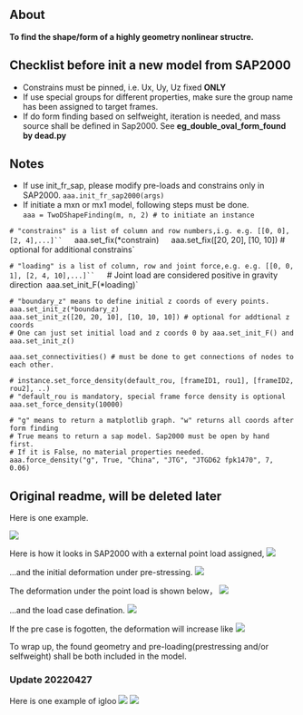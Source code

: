 ## About


**To find the shape/form of a highly geometry nonlinear structre.**

## Checklist before init a new model from SAP2000
- Constrains must be pinned, i.e. Ux, Uy, Uz fixed **ONLY**
- If use special groups for different properties, make sure the group name has been assigned to target frames.
- If do form finding based on selfweight, iteration is needed, and mass source shall be defined in Sap2000. See **eg_double_oval_form_found by dead.py**

## Notes
- If use init_fr_sap, please modify pre-loads and constrains only in SAP2000.
`aaa.init_fr_sap2000(args)`  
- If initiate a mxn or mx1 model, following steps must be done.  
`aaa = TwoDShapeFinding(m, n, 2) # to initiate an instance`  
  
`# "constrains" is a list of column and row numbers,i.g. e.g. [[0, 0], [2, 4],...]``  
`aaa.set_fix(*constrain)`  
`aaa.set_fix([20, 20], [10, 10]) # optional for additional constrains`  
  
`# "loading" is a list of column, row and joint force,e.g. e.g. [[0, 0, 1], [2, 4, 10],...]``  
`# Joint load are considered positive in gravity direction`
`aaa.set_init_F(*loading)`  
  
`# "boundary_z" means to define initial z coords of every points.`  
`aaa.set_init_z(*boundary_z)`  
`aaa.set_init_z([20, 20, 10], [10, 10, 10]) # optional for addtional z coords`  
`# One can just set initial load and z coords 0 by aaa.set_init_F() and aaa.set_init_z()`  
  
`aaa.set_connectivities() # must be done to get connections of nodes to each other.`
  
`# instance.set_force_density(default_rou, [frameID1, rou1], [frameID2, rou2], ..)`  
`# "default_rou is mandatory, special frame force density is optional`
`aaa.set_force_density(10000)`  
  
`# "g" means to return a matplotlib graph. "w" returns all coords after form finding`  
`# True means to return a sap model. Sap2000 must be open by hand first.`  
`# If it is False, no material properties needed.`
`aaa.force_density("g", True, "China", "JTG", "JTGD62 fpk1470", 7, 0.06)`  



## Original readme, will be deleted later
Here is one example.

![](https://github.com/riverinme/Structure_Form_Finding_HH/blob/master/Eg2/Eg2.png)

Here is how it looks in SAP2000 with a external point load assigned,
![](https://github.com/riverinme/Structure_Form_Finding_HH/blob/master/Eg2/unit_point_load.png)

...and the initial deformation under pre-stressing.
![](https://github.com/riverinme/Structure_Form_Finding_HH/blob/master/Eg2/pre_deformation.png)

The deformation under the point load is shown below， 
![](https://github.com/riverinme/Structure_Form_Finding_HH/blob/master/Eg2/unit_deformation_NL.png)

...and the load case defination.
![](https://github.com/riverinme/Structure_Form_Finding_HH/blob/master/Eg2/Unit_NL_case.png)

If the pre case is fogotten, the deformation will increase like
![](https://github.com/riverinme/Structure_Form_Finding_HH/blob/master/Eg2/unit_deformation_wo_pre.png)

To wrap up, the found geometry and pre-loading(prestressing and/or selfweight) shall be both included in the model. 

### Update 20220427

Here is one example of igloo
![](https://github.com/riverinme/Structure_Form_Finding_HH/blob/master/Eg2/igloo.png)
![](https://github.com/riverinme/Structure_Form_Finding_HH/blob/master/Eg2/igloo_axial_forces.png)